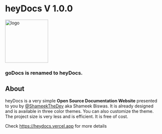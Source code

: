 <h1>heyDocs V 1.0.0</h1>
<img src="https://user-images.githubusercontent.com/76860203/194856445-d749cefc-c014-4919-941c-e335c8b0a4b5.png" alt="logo" height="140px"/>
<h3>goDocs is renamed to heyDocs.</h3>
<h2>About</h2>
<p>
heyDocs is a very simple <b>Open Source Documentation Website</b> presented to you by <a href="https://github.com/ShameekTheDev" title="Shameek Biswas">@ShameekTheDev</a>
 aka Shameek Biswas. It is already designed and is available in three color themes. You can also customize the theme. The project size is very less and is efficient. It is free of cost.
</p>

Check <a href="https://godocs.vercel.app">https://heydocs.vercel.app</a> for more details
